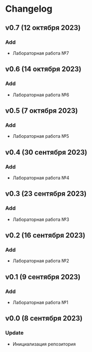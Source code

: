# Changelog

## v0.7 (12 октября 2023)

### Add

- Лабораторная работа №7

## v0.6 (14 октября 2023)

### Add

- Лабораторная работа №6

## v0.5 (7 октября 2023)

### Add

- Лабораторная работа №5

## v0.4 (30 сентября 2023)

### Add

- Лабораторная работа №4

## v0.3 (23 сентября 2023)

### Add

- Лабораторная работа №3

## v0.2 (16 сентября 2023)

### Add

- Лабораторная работа №2

## v0.1 (9 сентября 2023)

### Add

- Лабораторная работа №1

## v0.0 (8 сентября 2023)

### Update

- Инициализация репозитория
